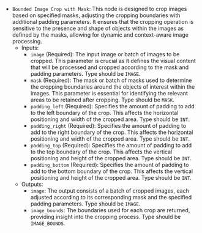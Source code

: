 - `Bounded Image Crop with Mask`: This node is designed to crop images based on specified masks, adjusting the cropping boundaries with additional padding parameters. It ensures that the cropping operation is sensitive to the presence and shape of objects within the images as defined by the masks, allowing for dynamic and context-aware image processing.
    - Inputs:
        - `image` (Required): The input image or batch of images to be cropped. This parameter is crucial as it defines the visual content that will be processed and cropped according to the mask and padding parameters. Type should be `IMAGE`.
        - `mask` (Required): The mask or batch of masks used to determine the cropping boundaries around the objects of interest within the images. This parameter is essential for identifying the relevant areas to be retained after cropping. Type should be `MASK`.
        - `padding_left` (Required): Specifies the amount of padding to add to the left boundary of the crop. This affects the horizontal positioning and width of the cropped area. Type should be `INT`.
        - `padding_right` (Required): Specifies the amount of padding to add to the right boundary of the crop. This affects the horizontal positioning and width of the cropped area. Type should be `INT`.
        - `padding_top` (Required): Specifies the amount of padding to add to the top boundary of the crop. This affects the vertical positioning and height of the cropped area. Type should be `INT`.
        - `padding_bottom` (Required): Specifies the amount of padding to add to the bottom boundary of the crop. This affects the vertical positioning and height of the cropped area. Type should be `INT`.
    - Outputs:
        - `image`: The output consists of a batch of cropped images, each adjusted according to its corresponding mask and the specified padding parameters. Type should be `IMAGE`.
        - `image_bounds`: The boundaries used for each crop are returned, providing insight into the cropping process. Type should be `IMAGE_BOUNDS`.
